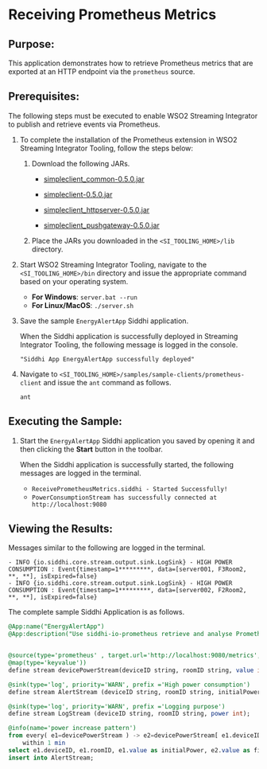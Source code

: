 # Receiving Prometheus Metrics

## Purpose:
This application demonstrates how  to retrieve Prometheus metrics that are exported at an HTTP endpoint via the `prometheus` source.

## Prerequisites:

The following steps must be executed to enable WSO2 Streaming Integrator to publish and retrieve events via Prometheus.

1. To complete the installation of the Prometheus extension in WSO2 Streaming Integrator Tooling, follow the steps below:

    1. Download the following JARs.
    
        - [simpleclient_common-0.5.0.jar](https://mvnrepository.com/artifact/io.prometheus/simpleclient_common/0.5.0)

        - [simpleclient-0.5.0.jar](https://mvnrepository.com/artifact/io.prometheus/simpleclient/0.5.0)
        
        - [simpleclient_httpserver-0.5.0.jar](https://mvnrepository.com/artifact/io.prometheus/simpleclient_httpserver/0.5.0)
        
        - [simpleclient_pushgateway-0.5.0.jar](https://mvnrepository.com/artifact/io.prometheus/simpleclient_pushgateway/0.5.0)
        
    2. Place the JARs you downloaded in the `<SI_TOOLING_HOME>/lib` directory.
		    
2. Start WSO2 Streaming Integrator Tooling, navigate to the `<SI_TOOLING_HOME>/bin` directory and issue the appropriate command based on your operating system.

    - **For Windows**: `server.bat --run`
    - **For Linux/MacOS**: `./server.sh`

3. Save the sample `EnergyAlertApp` Siddhi application.

    When the Siddhi application is successfully deployed in Streaming Integrator Tooling, the following message is logged in the console.

    `"Siddhi App EnergyAlertApp successfully deployed"`
    
4. Navigate to `<SI_TOOLING_HOME>/samples/sample-clients/prometheus-client` and issue the `ant` command as follows.

    `ant`

## Executing the Sample:

1. Start the `EnergyAlertApp` Siddhi application you saved by opening it and then clicking the **Start** button in the toolbar.

    When the Siddhi application is successfully started, the following messages are logged in the terminal.
    
    * `ReceivePrometheusMetrics.siddhi - Started Successfully!`
    * `PowerConsumptionStream has successfully connected at http://localhost:9080`

## Viewing the Results:

Messages similar to the following are logged in the terminal.
```
- INFO {io.siddhi.core.stream.output.sink.LogSink} - HIGH POWER CONSUMPTION : Event{timestamp=1*********, data=[server001, F3Room2, **, **], isExpired=false}
- INFO {io.siddhi.core.stream.output.sink.LogSink} - HIGH POWER CONSUMPTION : Event{timestamp=1*********, data=[server002, F2Room2, **, **], isExpired=false}
```

The complete sample Siddhi Application is as follows.

```sql
@App:name("EnergyAlertApp")
@App:description("Use siddhi-io-prometheus retrieve and analyse Prometheus metrics in Siddhi")


@source(type='prometheus' , target.url='http://localhost:9080/metrics',metric.type='counter', metric.name='total_device_power_consumption_WATTS', scrape.interval='5',
@map(type='keyvalue'))
define stream devicePowerStream(deviceID string, roomID string, value int);

@sink(type='log', priority='WARN', prefix ='High power consumption')
define stream AlertStream (deviceID string, roomID string, initialPower int, finalPower int);

@sink(type='log', priority='WARN', prefix ='Logging purpose')
define stream LogStream (deviceID string, roomID string, power int);

@info(name='power increase pattern')
from every( e1=devicePowerStream ) -> e2=devicePowerStream[ e1.deviceID == deviceID and (e1.value + 5) <= value]
    within 1 min
select e1.deviceID, e1.roomID, e1.value as initialPower, e2.value as finalPower
insert into AlertStream;
```